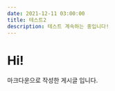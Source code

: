 ```yaml
---
date: 2021-12-11 03:00:00
title: 테스트2
description: 테스트 계속하는 중입니다!
---
```


# Hi!

마크다운으로 작성한 게시글 입니다.
